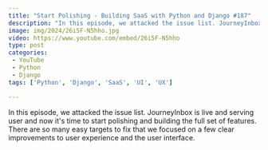 ```yaml
---
title: "Start Polishing - Building SaaS with Python and Django #187"
description: "In this episode, we attacked the issue list. JourneyInbox is live and serving user and now it's time to start polishing and building the full set of features. There are so many easy targets to fix that we focused on a few clear improvements to user experience and the user interface."
image: img/2024/26i5F-N5hho.jpg
video: https://www.youtube.com/embed/26i5F-N5hho
type: post
categories:
 - YouTube
 - Python
 - Django
tags: ['Python', 'Django', 'SaaS', 'UI', 'UX']

---
```


In this episode, we attacked the issue list. JourneyInbox is live and serving user and now it's time to start polishing and building the full set of features. There are so many easy targets to fix that we focused on a few clear improvements to user experience and the user interface.
